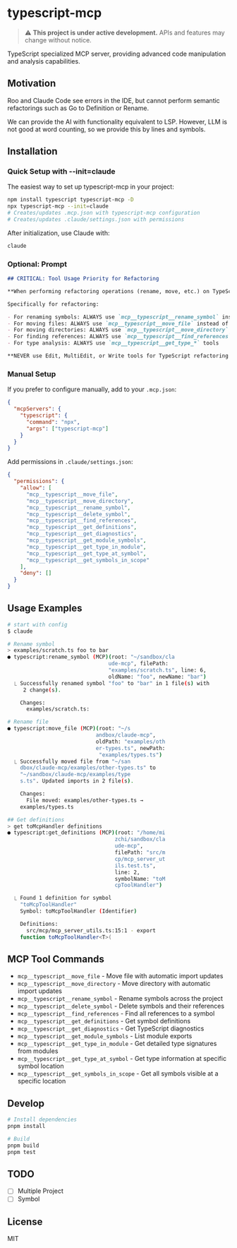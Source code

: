 # typescript-mcp

> ⚠️ **This project is under active development.** APIs and features may change without notice.

TypeScript specialized MCP server, providing advanced code manipulation and analysis capabilities.

## Motivation

Roo and Claude Code see errors in the IDE, but cannot perform semantic refactorings such as Go to Definition or Rename.

We can provide the AI ​​with functionality equivalent to LSP. However, LLM is not good at word counting, so we provide this by lines and symbols.

## Installation

### Quick Setup with --init=claude

The easiest way to set up typescript-mcp in your project:

```bash
npm install typescript typescript-mcp -D
npx typescript-mcp --init=claude
# Creates/updates .mcp.json with typescript-mcp configuration
# Creates/updates .claude/settings.json with permissions
```

After initialization, use Claude with:

```bash
claude
```

### Optional: Prompt

```markdown
## CRITICAL: Tool Usage Priority for Refactoring

**When performing refactoring operations (rename, move, etc.) on TypeScript code, ALWAYS use typescript MCP tools (`mcp__typescript_*`) instead of the default Edit/Write tools.**

Specifically for refactoring:

- For renaming symbols: ALWAYS use `mcp__typescript__rename_symbol` instead of Edit/Write
- For moving files: ALWAYS use `mcp__typescript__move_file` instead of Bash(mv) or Write
- For moving directories: ALWAYS use `mcp__typescript__move_directory` instead of Bash(mv)
- For finding references: ALWAYS use `mcp__typescript__find_references` instead of Grep/Bash(grep)
- For type analysis: ALWAYS use `mcp__typescript__get_type_*` tools

**NEVER use Edit, MultiEdit, or Write tools for TypeScript refactoring operations that have a corresponding mcp\__typescript_\* tool.**
```

### Manual Setup

If you prefer to configure manually, add to your `.mcp.json`:

```json
{
  "mcpServers": {
    "typescript": {
      "command": "npx",
      "args": ["typescript-mcp"]
    }
  }
}
```

Add permissions in `.claude/settings.json`:

```json
{
  "permissions": {
    "allow": [
      "mcp__typescript__move_file",
      "mcp__typescript__move_directory",
      "mcp__typescript__rename_symbol",
      "mcp__typescript__delete_symbol",
      "mcp__typescript__find_references",
      "mcp__typescript__get_definitions",
      "mcp__typescript__get_diagnostics",
      "mcp__typescript__get_module_symbols",
      "mcp__typescript__get_type_in_module",
      "mcp__typescript__get_type_at_symbol",
      "mcp__typescript__get_symbols_in_scope"
    ],
    "deny": []
  }
}
```

## Usage Examples

```bash
# start with config
$ claude

# Rename symbol
> examples/scratch.ts foo to bar
● typescript:rename_symbol (MCP)(root: "~/sandbox/cla
                                ude-mcp", filePath:
                                "examples/scratch.ts", line: 6,
                                oldName: "foo", newName: "bar")
  ⎿ Successfully renamed symbol "foo" to "bar" in 1 file(s) with
     2 change(s).

    Changes:
      examples/scratch.ts:

# Rename file
● typescript:move_file (MCP)(root: "~/s
                            andbox/claude-mcp",
                            oldPath: "examples/oth
                            er-types.ts", newPath:
                             "examples/types.ts")
  ⎿ Successfully moved file from "~/san
    dbox/claude-mcp/examples/other-types.ts" to
    "~/sandbox/claude-mcp/examples/type
    s.ts". Updated imports in 2 file(s).

    Changes:
      File moved: examples/other-types.ts →
    examples/types.ts

## Get definitions
> get toMcpHandler definitions
● typescript:get_definitions (MCP)(root: "/home/mi
                                  zchi/sandbox/cla
                                  ude-mcp",
                                  filePath: "src/m
                                  cp/mcp_server_ut
                                  ils.test.ts",
                                  line: 2,
                                  symbolName: "toM
                                  cpToolHandler")

  ⎿ Found 1 definition for symbol
    "toMcpToolHandler"
    Symbol: toMcpToolHandler (Identifier)

    Definitions:
      src/mcp/mcp_server_utils.ts:15:1 - export
    function toMcpToolHandler<T>(

```

## MCP Tool Commands

- `mcp__typescript__move_file` - Move file with automatic import updates
- `mcp__typescript__move_directory` - Move directory with automatic import updates
- `mcp__typescript__rename_symbol` - Rename symbols across the project
- `mcp__typescript__delete_symbol` - Delete symbols and their references
- `mcp__typescript__find_references` - Find all references to a symbol
- `mcp__typescript__get_definitions` - Get symbol definitions
- `mcp__typescript__get_diagnostics` - Get TypeScript diagnostics
- `mcp__typescript__get_module_symbols` - List module exports
- `mcp__typescript__get_type_in_module` - Get detailed type signatures from modules
- `mcp__typescript__get_type_at_symbol` - Get type information at specific symbol location
- `mcp__typescript__get_symbols_in_scope` - Get all symbols visible at a specific location

## Develop

```bash
# Install dependencies
pnpm install

# Build
pnpm build
pnpm test
```

## TODO

- [ ] Multiple Project
- [ ] Symbol

## License

MIT
